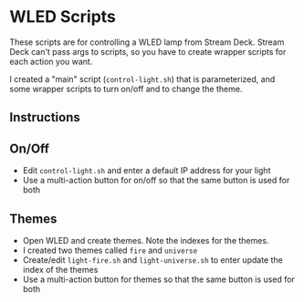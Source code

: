 # WLED Scripts

These scripts are for controlling a WLED lamp from Stream Deck. Stream Deck can't pass args to scripts, so you have to create wrapper scripts for each action you want.

I created a "main" script (`control-light.sh`) that is parameterized, and some wrapper scripts to turn on/off and to change the theme.

## Instructions

## On/Off
* Edit `control-light.sh` and enter a default IP address for your light
* Use a multi-action button for on/off so that the same button is used for both

## Themes
* Open WLED and create themes. Note the indexes for the themes.
* I created two themes called `fire` and `universe`
* Create/edit `light-fire.sh` and `light-universe.sh` to enter update the index of the themes
* Use a multi-action button for themes so that the same button is used for both
